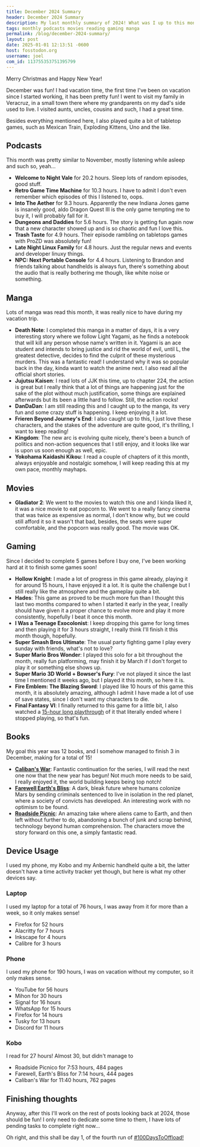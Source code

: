 ```yaml
---
title: December 2024 Summary
header: December 2024 Summary
description: My last monthly summary of 2024! What was I up to this month? Well, a lot!
tags: monthly podcasts movies reading gaming manga
permalink: /blog/december-2024-summary/
layout: post
date: 2025-01-01 12:13:51 -0600
host: fosstodon.org
username: joel
com_id: 113755353751395799
---
```


Merry Christmas and Happy New Year!

December was fun! I had vacation time, the first time I've been on vacation since I started working, it has been pretty fun! I went to visit my family in Veracruz, in a small town there where my grandparents on my dad's side used to live. I visited aunts, uncles, cousins and such, I had a great time.

Besides everything mentioned here, I also played quite a bit of tabletop games, such as Mexican Train, Exploding Kittens, Uno and the like.


## Podcasts

This month was pretty similar to November, mostly listening while asleep and such so, yeah...

- __Welcome to Night Vale__ for 20.2 hours. Sleep lots of random episodes, good stuff.
- __Retro Game Time Machine__ for 10.3 hours. I have to admit I don't even remember which episodes of this I listened to, oops.
- __Into The Aether__ for 9.3 hours. Apparently the new Indiana Jones game is insanely good, aldo Dragon Quest III is the only game tempting me to buy it, I will probably fall for it.
- __Dungeons and Daddies__ for 5.6 hours. The story is getting fun again now that a new character showed up and is so chaotic and fun I love this.
- __Trash Taste__ for 4.9 hours. Their episode rambling on tabletops games with ProZD was absolutely fun!
- __Late Night Linux Family__ for 4.8 hours. Just the regular news and events and developer linuxy things.
- __NPC: Next Portable Console__ for 4.4 hours. Listening to Brandon and friends talking about handhelds is always fun, there's something about the audio that is really bothering me though, like white noise or something.
## Manga
Lots of manga was read this month, it was really nice to have during my vacation trip.

- __Death Note__: I completed this manga in a matter of days, it is a very interesting story where we follow Light Yagami, as he finds a notebook that will kill any person whose name's written in it. Yagami is an ace student and intends to bring justice and rid the world of evil, until L, the greatest detective, decides to find the culprit of these mysterious murders. This was a fantastic read! I understand why it was so popular back in the day, kinda want to watch the anime next. I also read all the official short stories.
- __Jujutsu Kaisen__: I read lots of JJK this time, up to chapter 224, the action is great but I really think that a lot of things are happening just for the sake of the plot without much justification, some things are explained afterwards but its been a little hard to follow. Still, the action rocks!
- __DanDaDan__: I am still reading this and I caught up to the manga, its very fun and some crazy stuff is happening. I keep enjoying it a lot.
- __Frieren Beyond Journey's End__: I also caught up to this, I just love these characters, and the stakes of the adventure are quite good, it's thrilling, I want to keep reading!
- __Kingdom__: The new arc is evolving quite nicely, there's been a bunch of politics and non-action sequences that I still enjoy, and it looks like war is upon us soon enough as well, epic.
- __Yokohama Kaidashi Kikou__: I read a couple of chapters of it this month, always enjoyable and nostalgic somehow, I will keep reading this at my own pace, monthly mayhaps.

## Movies

- __Gladiator 2__: We went to the movies to watch this one and I kinda liked it, it was a nice movie to eat popcorn to. We went to a really fancy cinema that was twice as expensive as normal, I don't know why, but we could still afford it so it wasn't that bad, besides, the seats were super comfortable, and the popcorn was really good. The movie was OK.

## Gaming
Since I decided to complete 5 games before I buy one, I've been working hard at it to finish some games soon!

- __Hollow Knight__: I made a lot of progress in this game already, playing it for around 15 hours, I have enjoyed it a lot. It is quite the challenge but I still really like the atmosphere and the gameplay quite a bit.
- __Hades__: This game as proved to be much more fun than I thought this last two months compared to when I started it early in the year, I really should have given it a proper chance to evolve more and play it more consistently, hopefully I beat it once this month.
- __I Was a Teenage Exocolonist__: I keep dropping this game for long times and then playing it for 3 hours straight, I really think I'll finish it this month though, hopefully.
- __Super Smash Bros Ultimate__: The usual party fighting game I play every sunday with friends, what's not to love?
- __Super Mario Bros Wonder__: I played this solo for a bit throughout the month, really fun platforming, may finish it by March if I don't forget to play it or something else shows up.
- __Super Mario 3D World + Bowser's Fury__: I've not played it since the last time I mentioned it weeks ago, but I played it this month, so here it is.
- __Fire Emblem: The Blazing Sword__: I played like 10 hours of this game this month, it is absolutely amazing, although I admit I have made a lot of use of save states, since I don't want my characters to die.
- __Final Fantasy VI__: I finally returned to this game for a little bit, I also watched a [15-hour long playthrough](https://youtu.be/WNnN4K2lSTU) of it that literally ended where I stopped playing, so that's fun.

## Books
My goal this year was 12 books, and I somehow managed to finish 3 in December, making for a total of 15!
- __[Caliban's War](/blog/calibans-war)__: Fantastic continuation for the series, I will read the next one now that the new year has begun! Not much more needs to be said, I really enjoyed it, the world building keeps being top notch!
- __[Farewell Earth's Bliss](/blog/farewell-earths-bliss)__: A dark, bleak future where humans colonize Mars by sending criminals sentenced to live in isolation in the red planet, where a society of convicts has developed. An interesting work with no optimism to be found.
- __[Roadside Picnic](/blog/roadside-picnic)__: An amazing take where aliens came to Earth, and then left without further to do, abandoning a bunch of junk and scrap behind, technology beyond human comprehension. The characters move the story forward on this one, a simply fantastic read.


## Device Usage

I used my phone, my Kobo and my Anbernic handheld quite a bit, the latter doesn't have a time activity tracker yet though, but here is what my other devices say.

### Laptop

I used my laptop for a total of 76 hours, I was away from it for more than a week, so it only makes sense!

- Firefox for 52 hours
- Alacritty for 7 hours
- Inkscape for 4 hours
- Calibre for 3 hours

### Phone

I used my phone for 190 hours, I was on vacation without my computer, so it only makes sense.
- YouTube for 56 hours
- Mihon for 30 hours
- Signal for 16 hours
- WhatsApp for 15 hours
- Firefox for 14 hours
- Tusky for 13 hours
- Discord for 11 hours

### Kobo

I read for 27 hours! Almost 30, but didn't manage to

- Roadside Picnico for 7:53 hours, 484 pages
- Farewell, Earth's Bliss for 7:14 hours, 444 pages
- Caliban's War for 11:40 hours, 762 pages

## Finishing thoughts

Anyway, after this I'll work on the rest of posts looking back at 2024, those should be fun! I only need to dedicate some time to them, I have lots of pending tasks to complete right now...

Oh right, and this shall be day 1, of the fourth run of [#100DaysToOffload!](https://100daystooffload)
